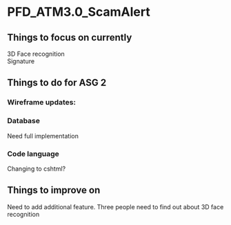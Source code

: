 # PFD_ATM3.0_ScamAlert

## Things to focus on currently
3D Face recognition <br/>
Signature

## Things to do for ASG 2
### Wireframe updates:
### Database
Need full implementation
### Code language
Changing to cshtml?

## Things to improve on
Need to add additional feature. Three people need to find out about 3D face recognition

